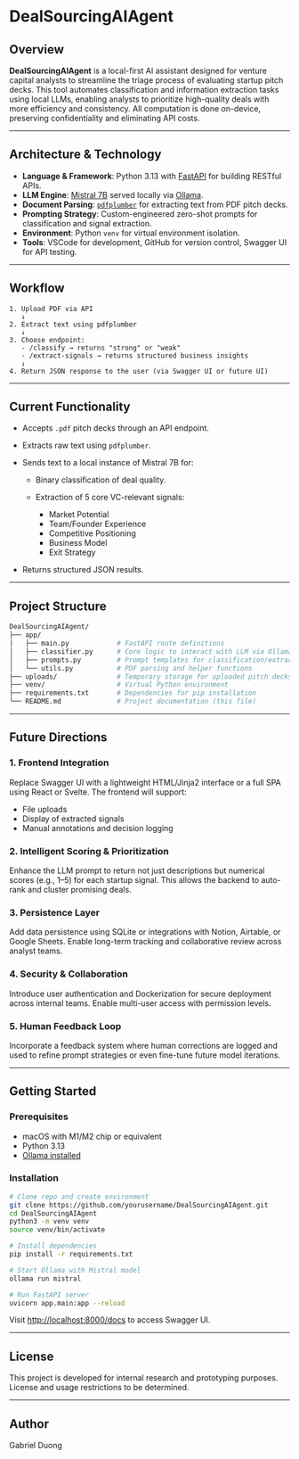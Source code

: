 # DealSourcingAIAgent

## Overview

**DealSourcingAIAgent** is a local-first AI assistant designed for venture capital analysts to streamline the triage process of evaluating startup pitch decks. This tool automates classification and information extraction tasks using local LLMs, enabling analysts to prioritize high-quality deals with more efficiency and consistency. All computation is done on-device, preserving confidentiality and eliminating API costs.

---

## Architecture & Technology

* **Language & Framework**: Python 3.13 with [FastAPI](https://fastapi.tiangolo.com/) for building RESTful APIs.
* **LLM Engine**: [Mistral 7B](https://ollama.com/library/mistral) served locally via [Ollama](https://ollama.com).
* **Document Parsing**: [`pdfplumber`](https://github.com/jsvine/pdfplumber) for extracting text from PDF pitch decks.
* **Prompting Strategy**: Custom-engineered zero-shot prompts for classification and signal extraction.
* **Environment**: Python `venv` for virtual environment isolation.
* **Tools**: VSCode for development, GitHub for version control, Swagger UI for API testing.

---

## Workflow

```text
1. Upload PDF via API
   ↓
2. Extract text using pdfplumber
   ↓
3. Choose endpoint:
   - /classify → returns "strong" or "weak"
   - /extract-signals → returns structured business insights
   ↓
4. Return JSON response to the user (via Swagger UI or future UI)
```

---

## Current Functionality

* Accepts `.pdf` pitch decks through an API endpoint.
* Extracts raw text using `pdfplumber`.
* Sends text to a local instance of Mistral 7B for:

  * Binary classification of deal quality.
  * Extraction of 5 core VC-relevant signals:

    * Market Potential
    * Team/Founder Experience
    * Competitive Positioning
    * Business Model
    * Exit Strategy
* Returns structured JSON results.

---

## Project Structure

```bash
DealSourcingAIAgent/
├── app/
│   ├── main.py            # FastAPI route definitions
│   ├── classifier.py      # Core logic to interact with LLM via Ollama
│   ├── prompts.py         # Prompt templates for classification/extraction
│   └── utils.py           # PDF parsing and helper functions
├── uploads/               # Temporary storage for uploaded pitch decks
├── venv/                  # Virtual Python environment
├── requirements.txt       # Dependencies for pip installation
└── README.md              # Project documentation (this file)
```

---

## Future Directions

### 1. Frontend Integration

Replace Swagger UI with a lightweight HTML/Jinja2 interface or a full SPA using React or Svelte. The frontend will support:

* File uploads
* Display of extracted signals
* Manual annotations and decision logging

### 2. Intelligent Scoring & Prioritization

Enhance the LLM prompt to return not just descriptions but numerical scores (e.g., 1–5) for each startup signal. This allows the backend to auto-rank and cluster promising deals.

### 3. Persistence Layer

Add data persistence using SQLite or integrations with Notion, Airtable, or Google Sheets. Enable long-term tracking and collaborative review across analyst teams.

### 4. Security & Collaboration

Introduce user authentication and Dockerization for secure deployment across internal teams. Enable multi-user access with permission levels.

### 5. Human Feedback Loop

Incorporate a feedback system where human corrections are logged and used to refine prompt strategies or even fine-tune future model iterations.

---

## Getting Started

### Prerequisites

* macOS with M1/M2 chip or equivalent
* Python 3.13
* [Ollama installed](https://ollama.com/)

### Installation

```bash
# Clone repo and create environment
git clone https://github.com/yourusername/DealSourcingAIAgent.git
cd DealSourcingAIAgent
python3 -m venv venv
source venv/bin/activate

# Install dependencies
pip install -r requirements.txt

# Start Ollama with Mistral model
ollama run mistral

# Run FastAPI server
uvicorn app.main:app --reload
```

Visit [http://localhost:8000/docs](http://localhost:8000/docs) to access Swagger UI.

---

## License

This project is developed for internal research and prototyping purposes. License and usage restrictions to be determined.

---

## Author

Gabriel Duong 
